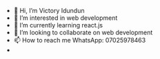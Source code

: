 - 👋 Hi, I’m Victory Idundun
- 👀 I’m interested in web development 
- 🌱 I’m currently learning react.js 
- 💞️ I’m looking to collaborate on web development 
- 📫 How to reach me WhatsApp: 07025978463
-

<!---
Torycd/Torycd is a ✨ special ✨ repository because its `README.md` (this file) appears on your GitHub profile.
You can click the Preview link to take a look at your changes.
--->
